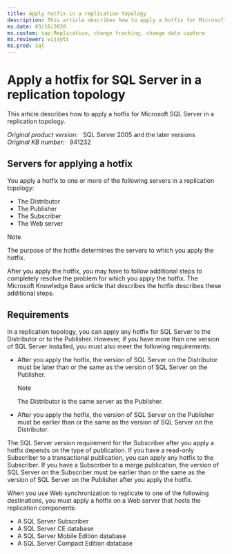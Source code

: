 ```yaml
---
title: Apply hotfix in a replication topology
description: This article describes how to apply a hotfix for Microsoft SQL Server in a replication topology.
ms.date: 03/16/2020
ms.custom: sap:Replication, change tracking, change data capture
ms.reviewer: vijayts
ms.prod: sql
---
```

# Apply a hotfix for SQL Server in a replication topology

This article describes how to apply a hotfix for Microsoft SQL Server in a replication topology.

_Original product version:_ &nbsp; SQL Server 2005 and the later versions  
_Original KB number:_ &nbsp; 941232

## Servers for applying a hotfix

You apply a hotfix to one or more of the following servers in a replication topology:

- The Distributor
- The Publisher
- The Subscriber
- The Web server

> [!NOTE]
> The purpose of the hotfix determines the servers to which you apply the hotfix.

After you apply the hotfix, you may have to follow additional steps to completely resolve the problem for which you apply the hotfix. The Microsoft Knowledge Base article that describes the hotfix describes these additional steps.

## Requirements

In a replication topology, you can apply any hotfix for SQL Server to the Distributor or to the Publisher. However, if you have more than one version of SQL Server installed, you must also meet the following requirements:

- After you apply the hotfix, the version of SQL Server on the Distributor must be later than or the same as the version of SQL Server on the Publisher.

    > [!NOTE]
    > The Distributor is the same server as the Publisher.

- After you apply the hotfix, the version of SQL Server on the Publisher must be earlier than or the same as the version of SQL Server on the Distributor.

The SQL Server version requirement for the Subscriber after you apply a hotfix depends on the type of publication. If you have a read-only Subscriber to a transactional publication, you can apply any hotfix to the Subscriber. If you have a Subscriber to a merge publication, the version of SQL Server on the Subscriber must be earlier than or the same as the version of SQL Server on the Publisher after you apply the hotfix.

When you use Web synchronization to replicate to one of the following destinations, you must apply a hotfix on a Web server that hosts the replication components:

- A SQL Server Subscriber
- A SQL Server CE database
- A SQL Server Mobile Edition database
- A SQL Server Compact Edition database
